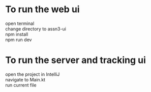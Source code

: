 # To run the web ui

open terminal  
change directory to assn3-ui  
npm install  
npm run dev  

# To run the server and tracking ui  

open the project in IntelliJ  
navigate to Main.kt  
run current file  